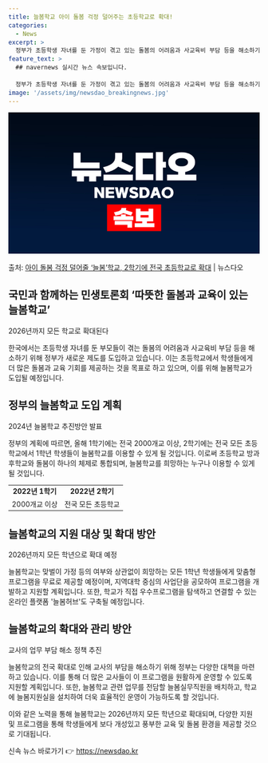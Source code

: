 ```yaml
---
title: 늘봄학교 아이 돌봄 걱정 덜어주는 초등학교로 확대!
categories:
  - News
excerpt: >
  정부가 초등학생 자녀를 둔 가정이 겪고 있는 돌봄의 어려움과 사교육비 부담 등을 해소하기 위해 올해 전국 모…
feature_text: >
  ## navernews 실시간 뉴스 속보입니다.

  정부가 초등학생 자녀를 둔 가정이 겪고 있는 돌봄의 어려움과 사교육비 부담 등을 해소하기 위해 올해 전국 모…
image: '/assets/img/newsdao_breakingnews.jpg'
---
```


![뉴스다오 속보](/assets/img/newsdao_breakingnews.jpg)

<p>출처: <a href="https://newsdao.kr/3112" rel="dofollow">아이 돌봄 걱정 덜어줄 ‘늘봄’학교, 2학기에 전국 초등학교로 확대</a> | 뉴스다오</p>

<h2 data-ke-size="size26">국민과 함께하는 민생토론회 ‘따뜻한 돌봄과 교육이 있는 늘봄학교’</h2>
<p data-ke-size="size16">2026년까지 모든 학교로 확대된다</p>

한국에서는 초등학생 자녀를 둔 부모들이 겪는 돌봄의 어려움과 사교육비 부담 등을 해소하기 위해 정부가 새로운 제도를 도입하고 있습니다. 이는 초등학교에서 학생들에게 더 많은 돌봄과 교육 기회를 제공하는 것을 목표로 하고 있으며, 이를 위해 늘봄학교가 도입될 예정입니다.

<h2 data-ke-size="size26">정부의 늘봄학교 도입 계획</h2>
<p data-ke-size="size16">2024년 늘봄학교 추진방안 발표</p>

정부의 계획에 따르면, 올해 1학기에는 전국 2000개교 이상, 2학기에는 전국 모든 초등학교에서 1학년 학생들이 늘봄학교를 이용할 수 있게 될 것입니다. 이로써 초등학교 방과후학교와 돌봄이 하나의 체제로 통합되며, 늘봄학교를 희망하는 누구나 이용할 수 있게 될 것입니다.

<table>
  <tr>
    <td style="text-align: center; height: 17px;"><b>2022년 1학기</b></td>
    <td style="text-align: center; height: 17px;"><b>2022년 2학기</b></td>
  </tr>
  <tr>
    <td style="text-align: center; height: 17px;">2000개교 이상</td>
    <td style="text-align: center; height: 17px;">전국 모든 초등학교</td>
  </tr>
</table>

<h2 data-ke-size="size26">늘봄학교의 지원 대상 및 확대 방안</h2>
<p data-ke-size="size16">2026년까지 모든 학년으로 확대 예정</p>

늘봄학교는 맞벌이 가정 등의 여부와 상관없이 희망하는 모든 1학년 학생들에게 맞춤형 프로그램을 무료로 제공할 예정이며, 지역대학 중심의 사업단을 공모하여 프로그램을 개발하고 지원할 계획입니다. 또한, 학교가 직접 우수프로그램을 탐색하고 연결할 수 있는 온라인 플랫폼 '늘봄허브'도 구축될 예정입니다.

<h2 data-ke-size="size26">늘봄학교의 확대와 관리 방안</h2>
<p data-ke-size="size16">교사의 업무 부담 해소 정책 추진</p>

늘봄학교의 전국 확대로 인해 교사의 부담을 해소하기 위해 정부는 다양한 대책을 마련하고 있습니다. 이를 통해 더 많은 교사들이 이 프로그램을 원활하게 운영할 수 있도록 지원할 계획입니다. 또한, 늘봄학교 관련 업무를 전담할 늘봄실무직원을 배치하고, 학교에 늘봄지원실을 설치하여 더욱 효율적인 운영이 가능하도록 할 것입니다.

이와 같은 노력을 통해 늘봄학교는 2026년까지 모든 학년으로 확대되며, 다양한 지원 및 프로그램을 통해 학생들에게 보다 개성있고 풍부한 교육 및 돌봄 환경을 제공할 것으로 기대됩니다. 

신속 뉴스 바로가기 👉 <a href="https://newsdao.kr" rel="dofollow">https://newsdao.kr</a>


